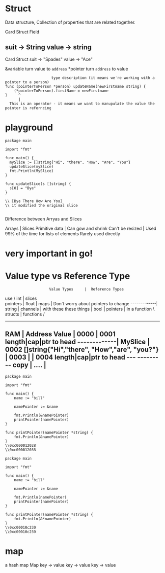 # Struct 
Data structure, Collection of properties that are related together.


Card Struct Field

suit -> String 
value -> string
---
Card Struct
suit -> "Spades"
value -> "Ace"

&variable turn value to `address`
*pointer turn `address` to value

```
                     type description (it means we're working with a pointer to a person)
func (pointerToPerson *person) updateName(newFirstname string) {
	(*pointerToPerson).firstName = newFirstname
}     ^
      |
  This is an operator - it means we want to manupulate the value the pointer is referncing
```



# playground
```
package main

import "fmt"

func main() {
  mySlice := []string{"Hi", "there", "How", "Are", "You"}
  updateSlice(mySlice)
  fmt.Println(MySlice)
}

func updateSlice(s []string) {
  s[0] = "Bye"
}

\\ [Bye There How Are You]
\\ it modified the original slice


```

Difference between Arryas and  Slices

   Arrays        |     Slices
Primitive data   |     Can gow and shrink
Can't be resized |     Used 99% of the time for lists of elements
Rarely used 
directly

# very important in go!
# Value type vs Reference Type
                        Value Types     |  Reference Types
  use                     /    int      |  slices     \
  pointers                |    float    |  maps        | Don't worry about pointers
  to change  -------------|    string   |  channels    | with these
  these things            |    bool     |  pointers    |
  in a function            \   structs  |  functions  /

-------------------------------------------------------------------
 RAM                                                              |
 Address     Value                                                |
 0000                                                             |
 0001      length|cap|ptr to head -------------|       MySlice    |
 0002    []string{"Hi","there", "How","are", "you?"}              |
 0003                                          |                  |
 0004      length|cap|ptr to head --- ---------         copy      |
 ....                                                             |
-------------------------------------------------------------------

```
package main

import "fmt"

func main() {
	name := "bill"

	namePointer := &name

	fmt.Println(&namePointer)
	printPointer(namePointer)
}

func printPointer(namePointer *string) {
	fmt.Println(&namePointer)
}
\\0xc000012028
\\0xc000012038

```



```
package main

import "fmt"

func main() {
	name := "bill"

	namePointer := &name

	fmt.Println(namePointer)
	printPointer(namePointer)
}

func printPointer(namePointer *string) {
	fmt.Println(&*namePointer)
}
\\0xc00010c230
\\0xc00010c230
```
  # map 
  a hash map 
   Map 
   key -> value
   key -> value
   key -> value
